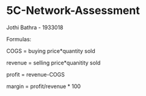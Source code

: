 # 5C-Network-Assessment

Jothi Bathra - 1933018

Formulas:

COGS = buying price*quantity sold

revenue = selling price*quanitity sold

profit = revenue-COGS

margin = profit/revenue * 100
